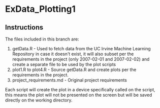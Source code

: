 ExData_Plotting1
================
## Instructions

The files included in this branch are:

1. getData.R - Used to fetch data from the UC Irvine Machine Learning Repository in case it doesn't exist, it will also subset per the requirements in the project (only 2007-02-01 and 2007-02-02) and create a separate file to be used by the plot scripts
2. plot1.R to plot4.R - Source getData.R and create plots per the requirements in the project.
3. project_requirements.md - Original project requirements

Each script will create the plot in a device specifically called on the script, this means the plot will not be presented on the screen but will be saved directly on the working directory.
